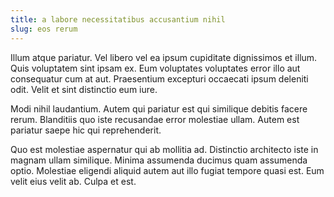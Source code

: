 ```yaml
---
title: a labore necessitatibus accusantium nihil
slug: eos rerum
---
```


Illum atque pariatur. Vel libero vel ea ipsum cupiditate dignissimos et illum. Quis voluptatem sint ipsam ex. Eum voluptates voluptates error illo aut consequatur cum at aut. Praesentium excepturi occaecati ipsum deleniti odit. Velit et sint distinctio eum iure.

Modi nihil laudantium. Autem qui pariatur est qui similique debitis facere rerum. Blanditiis quo iste recusandae error molestiae ullam. Autem est pariatur saepe hic qui reprehenderit.

Quo est molestiae aspernatur qui ab mollitia ad. Distinctio architecto iste in magnam ullam similique. Minima assumenda ducimus quam assumenda optio. Molestiae eligendi aliquid autem aut illo fugiat tempore quasi est. Eum velit eius velit ab. Culpa et est.
